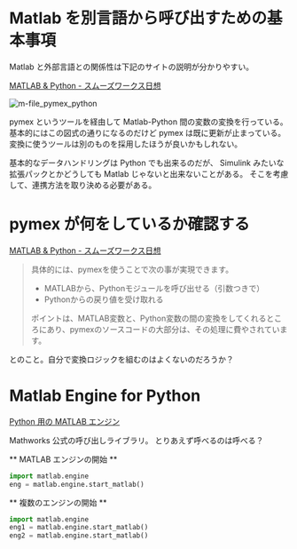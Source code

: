 # Matlab を別言語から呼び出すための基本事項

Matlab と外部言語との関係性は下記のサイトの説明が分かりやすい。

[MATLAB & Python - スムーズワークス日想](
http://blog.smooth-works.net/archives/3607)

![m-file_pymex_python](
http://blog.smooth-works.net/wp-content/uploads/2013/05/blog_2013_05_20_00.png)

pymex というツールを経由して Matlab-Python 間の変数の変換を行っている。
基本的にはこの図式の通りになるのだけど pymex は既に更新が止まっている。
変換に使うツールは別のものを採用したほうが良いかもしれない。

基本的なデータハンドリングは Python でも出来るのだが、
Simulink みたいな拡張パックとかどうしても Matlab じゃないと出来ないことがある。
そこを考慮して、連携方法を取り決める必要がある。


# pymex が何をしているか確認する

[MATLAB & Python - スムーズワークス日想](
http://blog.smooth-works.net/archives/3607)

> 具体的には、pymexを使うことで次の事が実現できます。
>
> * MATLABから、Pythonモジュールを呼び出せる（引数つきで）  
> * Pythonからの戻り値を受け取れる
>
> ポイントは、MATLAB変数と、Python変数の間の変換をしてくれるところにあり、pymexのソースコードの大部分は、その処理に費やされています。

とのこと。自分で変換ロジックを組むのはよくないのだろうか？


# Matlab Engine for Python

[Python 用の MATLAB エンジン](
http://jp.mathworks.com/help/matlab/matlab-engine-for-python.html)

Mathworks 公式の呼び出しライブラリ。
とりあえず呼べるのは呼べる？

** MATLAB エンジンの開始 **

```python
import matlab.engine
eng = matlab.engine.start_matlab()
```

** 複数のエンジンの開始 **  

```python
import matlab.engine
eng1 = matlab.engine.start_matlab()
eng2 = matlab.engine.start_matlab()
```
